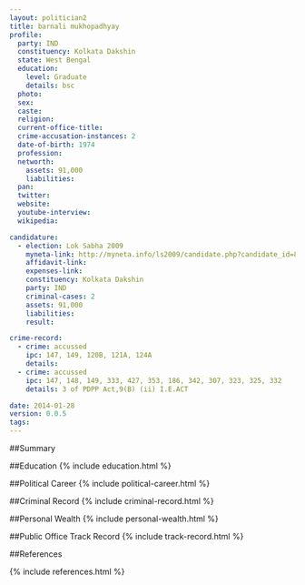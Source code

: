 ```yaml
---
layout: politician2
title: barnali mukhopadhyay
profile: 
  party: IND
  constituency: Kolkata Dakshin
  state: West Bengal
  education: 
    level: Graduate
    details: bsc
  photo: 
  sex: 
  caste: 
  religion: 
  current-office-title: 
  crime-accusation-instances: 2
  date-of-birth: 1974
  profession: 
  networth: 
    assets: 91,000
    liabilities: 
  pan: 
  twitter: 
  website: 
  youtube-interview: 
  wikipedia: 

candidature: 
  - election: Lok Sabha 2009
    myneta-link: http://myneta.info/ls2009/candidate.php?candidate_id=8203
    affidavit-link: 
    expenses-link: 
    constituency: Kolkata Dakshin 
    party: IND
    criminal-cases: 2
    assets: 91,000
    liabilities: 
    result:  

crime-record: 
  - crime: accussed
    ipc: 147, 149, 120B, 121A, 124A
    details:  
  - crime: accussed
    ipc: 147, 148, 149, 333, 427, 353, 186, 342, 307, 323, 325, 332
    details: 3 of PDPP Act,9(B) (ii) I.E.ACT 

date: 2014-01-28
version: 0.0.5
tags: 
---
```

##Summary


##Education
{% include education.html %}


##Political Career
{% include political-career.html %}


##Criminal Record
{% include criminal-record.html %}


##Personal Wealth
{% include personal-wealth.html %}


##Public Office Track Record
{% include track-record.html %}


##References


{% include references.html %}